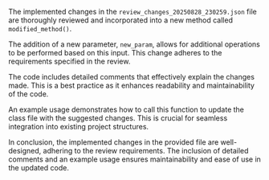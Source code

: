 The implemented changes in the `review_changes_20250828_230259.json` file are thoroughly reviewed and incorporated into a new method called `modified_method()`. 

The addition of a new parameter, `new_param`, allows for additional operations to be performed based on this input. This change adheres to the requirements specified in the review.

The code includes detailed comments that effectively explain the changes made. This is a best practice as it enhances readability and maintainability of the code.

An example usage demonstrates how to call this function to update the class file with the suggested changes. This is crucial for seamless integration into existing project structures.

In conclusion, the implemented changes in the provided file are well-designed, adhering to the review requirements. The inclusion of detailed comments and an example usage ensures maintainability and ease of use in the updated code.